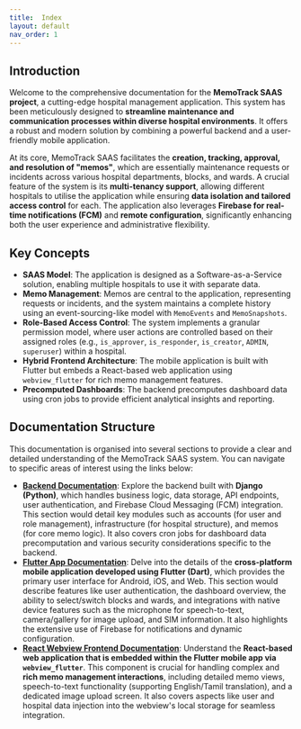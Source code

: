 ```yaml
---
title:  Index
layout: default
nav_order: 1
---
```

## Introduction

Welcome to the comprehensive documentation for the **MemoTrack SAAS project**, a cutting-edge hospital management application. This system has been meticulously designed to **streamline maintenance and communication processes within diverse hospital environments**. It offers a robust and modern solution by combining a powerful backend and a user-friendly mobile application.

At its core, MemoTrack SAAS facilitates the **creation, tracking, approval, and resolution of "memos"**, which are essentially maintenance requests or incidents across various hospital departments, blocks, and wards. A crucial feature of the system is its **multi-tenancy support**, allowing different hospitals to utilise the application while ensuring **data isolation and tailored access control** for each. The application also leverages **Firebase for real-time notifications (FCM)** and **remote configuration**, significantly enhancing both the user experience and administrative flexibility.

## Key Concepts

*   **SAAS Model**: The application is designed as a Software-as-a-Service solution, enabling multiple hospitals to use it with separate data.
*   **Memo Management**: Memos are central to the application, representing requests or incidents, and the system maintains a complete history using an event-sourcing-like model with `MemoEvents` and `MemoSnapshots`.
*   **Role-Based Access Control**: The system implements a granular permission model, where user actions are controlled based on their assigned roles (e.g., `is_approver`, `is_responder`, `is_creator`, `ADMIN`, `superuser`) within a hospital.
*   **Hybrid Frontend Architecture**: The mobile application is built with Flutter but embeds a React-based web application using `webview_flutter` for rich memo management features.
*   **Precomputed Dashboards**: The backend precomputes dashboard data using cron jobs to provide efficient analytical insights and reporting.

## Documentation Structure

This documentation is organised into several sections to provide a clear and detailed understanding of the MemoTrack SAAS system. You can navigate to specific areas of interest using the links below:

*   **[Backend Documentation](backend-docs.md)**: Explore the backend built with **Django (Python)**, which handles business logic, data storage, API endpoints, user authentication, and Firebase Cloud Messaging (FCM) integration. This section would detail key modules such as accounts (for user and role management), infrastructure (for hospital structure), and memos (for core memo logic). It also covers cron jobs for dashboard data precomputation and various security considerations specific to the backend.
*   **[Flutter App Documentation](flutter-app-docs.md)**: Delve into the details of the **cross-platform mobile application developed using Flutter (Dart)**, which provides the primary user interface for Android, iOS, and Web. This section would describe features like user authentication, the dashboard overview, the ability to select/switch blocks and wards, and integrations with native device features such as the microphone for speech-to-text, camera/gallery for image upload, and SIM information. It also highlights the extensive use of Firebase for notifications and dynamic configuration.
*   **[React Webview Frontend Documentation](react-webview-frontend-docs.md)**: Understand the **React-based web application that is embedded within the Flutter mobile app via `webview_flutter`**. This component is crucial for handling complex and **rich memo management interactions**, including detailed memo views, speech-to-text functionality (supporting English/Tamil translation), and a dedicated image upload screen. It also covers aspects like user and hospital data injection into the webview's local storage for seamless integration.
